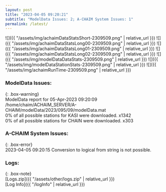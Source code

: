 ```yaml
---
layout: post
title: "2023-04-05 09:20:21"
subtitle: "ModelData Issues: 2; A-CHAIM System Issues: 1"
permalink: /latest/
---
```


![]({{ "/assets/img/achaimDataStatsShort-2309509.png" | relative_url }})
![]({{ "/assets/img/achaimDataStatsLong00-2309509.png" | relative_url }})
![]({{ "/assets/img/achaimDataStatsLong01-2309509.png" | relative_url }})
![]({{ "/assets/img/achaimDataStatsLong02-2309509.png" | relative_url }})
![]({{ "/assets/img/modelDataDataStats-2309509.png" | relative_url }})
![]({{ "/assets/img/modelDataStationStats-2309509.png" | relative_url }})
![]({{ "/assets/img/achaimRunTime-2309509.png" | relative_url }})


### ModelData Issues:  
  
{: .box-warning}  
 ModelData report for 05-Apr-2023 09:20:09   
 /home/chaim/ACHAIM_SERVER/A-CHAIM/modelData/2023/095/09/modelData.mat   
 0% of all possible stations for KASI were downloaded. x1342   
 0% of all possible stations for CHAIN were downloaded. x303   
  
### A-CHAIM System Issues:  
  
{: .box-error}  
2023-04-05 09:20:15 Conversion to logical from string is not possible.  

### Logs:  
  
{: .box-note}  
[Logs.zip]({{ "/assets/other/logs.zip" | relative_url }})  
[Log Info]({{ "/logInfo" | relative_url }})  
